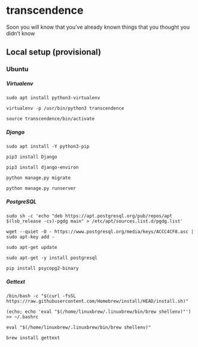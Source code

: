 # transcendence
Soon you will know that you’ve already known things that you thought you didn’t know

## Local setup (provisional)
### Ubuntu
##### Virtualenv
 ```
 sudo apt install python3-virtualenv
 ```
```
virtualenv -p /usr/bin/python3 transcendence
```
```
source transcendence/bin/activate
```

##### Django
```
sudo apt install -Y python3-pip
```
```
pip3 install Django
```
```
pip3 install django-environ
```
```
python manage.py migrate
```
```
python manage.py runserver
```

##### PostgreSQL
```
sudo sh -c 'echo "deb https://apt.postgresql.org/pub/repos/apt $(lsb_release -cs)-pgdg main" > /etc/apt/sources.list.d/pgdg.list'
```
```
wget --quiet -O - https://www.postgresql.org/media/keys/ACCC4CF8.asc | sudo apt-key add -
```
```
sudo apt-get update
```
```
sudo apt-get -y install postgresql
```
```
pip install psycopg2-binary
```

##### Gettext
```
/bin/bash -c "$(curl -fsSL https://raw.githubusercontent.com/Homebrew/install/HEAD/install.sh)"
```
```
(echo; echo 'eval "$(/home/linuxbrew/.linuxbrew/bin/brew shellenv)"') >> ~/.bashrc
```
```
eval "$(/home/linuxbrew/.linuxbrew/bin/brew shellenv)"
```
```
brew install gettext
```
